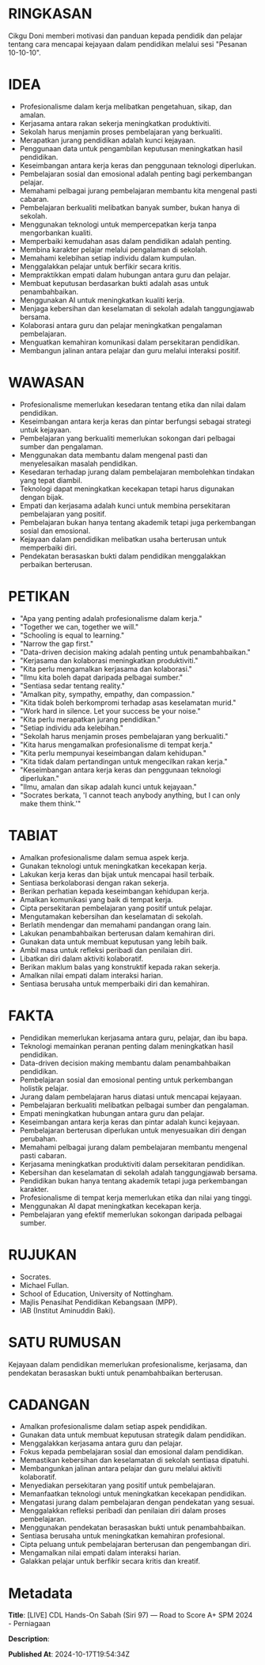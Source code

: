 # RINGKASAN
Cikgu Doni memberi motivasi dan panduan kepada pendidik dan pelajar tentang cara mencapai kejayaan dalam pendidikan melalui sesi "Pesanan 10-10-10".

# IDEA
- Profesionalisme dalam kerja melibatkan pengetahuan, sikap, dan amalan.
- Kerjasama antara rakan sekerja meningkatkan produktiviti.
- Sekolah harus menjamin proses pembelajaran yang berkualiti.
- Merapatkan jurang pendidikan adalah kunci kejayaan.
- Penggunaan data untuk pengambilan keputusan meningkatkan hasil pendidikan.
- Keseimbangan antara kerja keras dan penggunaan teknologi diperlukan.
- Pembelajaran sosial dan emosional adalah penting bagi perkembangan pelajar.
- Memahami pelbagai jurang pembelajaran membantu kita mengenal pasti cabaran.
- Pembelajaran berkualiti melibatkan banyak sumber, bukan hanya di sekolah.
- Menggunakan teknologi untuk mempercepatkan kerja tanpa mengorbankan kualiti.
- Memperbaiki kemudahan asas dalam pendidikan adalah penting.
- Membina karakter pelajar melalui pengalaman di sekolah.
- Memahami kelebihan setiap individu dalam kumpulan.
- Menggalakkan pelajar untuk berfikir secara kritis.
- Mempraktikkan empati dalam hubungan antara guru dan pelajar.
- Membuat keputusan berdasarkan bukti adalah asas untuk penambahbaikan.
- Menggunakan AI untuk meningkatkan kualiti kerja.
- Menjaga kebersihan dan keselamatan di sekolah adalah tanggungjawab bersama.
- Kolaborasi antara guru dan pelajar meningkatkan pengalaman pembelajaran.
- Menguatkan kemahiran komunikasi dalam persekitaran pendidikan.
- Membangun jalinan antara pelajar dan guru melalui interaksi positif.

# WAWASAN
- Profesionalisme memerlukan kesedaran tentang etika dan nilai dalam pendidikan.
- Keseimbangan antara kerja keras dan pintar berfungsi sebagai strategi untuk kejayaan.
- Pembelajaran yang berkualiti memerlukan sokongan dari pelbagai sumber dan pengalaman.
- Menggunakan data membantu dalam mengenal pasti dan menyelesaikan masalah pendidikan.
- Kesedaran terhadap jurang dalam pembelajaran membolehkan tindakan yang tepat diambil.
- Teknologi dapat meningkatkan kecekapan tetapi harus digunakan dengan bijak.
- Empati dan kerjasama adalah kunci untuk membina persekitaran pembelajaran yang positif.
- Pembelajaran bukan hanya tentang akademik tetapi juga perkembangan sosial dan emosional.
- Kejayaan dalam pendidikan melibatkan usaha berterusan untuk memperbaiki diri.
- Pendekatan berasaskan bukti dalam pendidikan menggalakkan perbaikan berterusan.

# PETIKAN
- "Apa yang penting adalah profesionalisme dalam kerja."
- "Together we can, together we will."
- "Schooling is equal to learning."
- "Narrow the gap first."
- "Data-driven decision making adalah penting untuk penambahbaikan."
- "Kerjasama dan kolaborasi meningkatkan produktiviti."
- "Kita perlu mengamalkan kerjasama dan kolaborasi."
- "Ilmu kita boleh dapat daripada pelbagai sumber."
- "Sentiasa sedar tentang reality."
- "Amalkan pity, sympathy, empathy, dan compassion."
- "Kita tidak boleh berkompromi terhadap asas keselamatan murid."
- "Work hard in silence. Let your success be your noise."
- "Kita perlu merapatkan jurang pendidikan."
- "Setiap individu ada kelebihan."
- "Sekolah harus menjamin proses pembelajaran yang berkualiti."
- "Kita harus mengamalkan profesionalisme di tempat kerja."
- "Kita perlu mempunyai keseimbangan dalam kehidupan."
- "Kita tidak dalam pertandingan untuk mengecilkan rakan kerja."
- "Keseimbangan antara kerja keras dan penggunaan teknologi diperlukan."
- "Ilmu, amalan dan sikap adalah kunci untuk kejayaan."
- "Socrates berkata, 'I cannot teach anybody anything, but I can only make them think.'"

# TABIAT
- Amalkan profesionalisme dalam semua aspek kerja.
- Gunakan teknologi untuk meningkatkan kecekapan kerja.
- Lakukan kerja keras dan bijak untuk mencapai hasil terbaik.
- Sentiasa berkolaborasi dengan rakan sekerja.
- Berikan perhatian kepada keseimbangan kehidupan kerja.
- Amalkan komunikasi yang baik di tempat kerja.
- Cipta persekitaran pembelajaran yang positif untuk pelajar.
- Mengutamakan kebersihan dan keselamatan di sekolah.
- Berlatih mendengar dan memahami pandangan orang lain.
- Lakukan penambahbaikan berterusan dalam kemahiran diri.
- Gunakan data untuk membuat keputusan yang lebih baik.
- Ambil masa untuk refleksi peribadi dan penilaian diri.
- Libatkan diri dalam aktiviti kolaboratif.
- Berikan maklum balas yang konstruktif kepada rakan sekerja.
- Amalkan nilai empati dalam interaksi harian.
- Sentiasa berusaha untuk memperbaiki diri dan kemahiran.

# FAKTA
- Pendidikan memerlukan kerjasama antara guru, pelajar, dan ibu bapa.
- Teknologi memainkan peranan penting dalam meningkatkan hasil pendidikan.
- Data-driven decision making membantu dalam penambahbaikan pendidikan.
- Pembelajaran sosial dan emosional penting untuk perkembangan holistik pelajar.
- Jurang dalam pembelajaran harus diatasi untuk mencapai kejayaan.
- Pembelajaran berkualiti melibatkan pelbagai sumber dan pengalaman.
- Empati meningkatkan hubungan antara guru dan pelajar.
- Keseimbangan antara kerja keras dan pintar adalah kunci kejayaan.
- Pembelajaran berterusan diperlukan untuk menyesuaikan diri dengan perubahan.
- Memahami pelbagai jurang dalam pembelajaran membantu mengenal pasti cabaran.
- Kerjasama meningkatkan produktiviti dalam persekitaran pendidikan.
- Kebersihan dan keselamatan di sekolah adalah tanggungjawab bersama.
- Pendidikan bukan hanya tentang akademik tetapi juga perkembangan karakter.
- Profesionalisme di tempat kerja memerlukan etika dan nilai yang tinggi.
- Menggunakan AI dapat meningkatkan kecekapan kerja.
- Pembelajaran yang efektif memerlukan sokongan daripada pelbagai sumber.

# RUJUKAN
- Socrates.
- Michael Fullan.
- School of Education, University of Nottingham.
- Majlis Penasihat Pendidikan Kebangsaan (MPP).
- IAB (Institut Aminuddin Baki).

# SATU RUMUSAN
Kejayaan dalam pendidikan memerlukan profesionalisme, kerjasama, dan pendekatan berasaskan bukti untuk penambahbaikan berterusan.

# CADANGAN
- Amalkan profesionalisme dalam setiap aspek pendidikan.
- Gunakan data untuk membuat keputusan strategik dalam pendidikan.
- Menggalakkan kerjasama antara guru dan pelajar.
- Fokus kepada pembelajaran sosial dan emosional dalam pendidikan.
- Memastikan kebersihan dan keselamatan di sekolah sentiasa dipatuhi.
- Membangunkan jalinan antara pelajar dan guru melalui aktiviti kolaboratif.
- Menyediakan persekitaran yang positif untuk pembelajaran.
- Memanfaatkan teknologi untuk meningkatkan kecekapan pendidikan.
- Mengatasi jurang dalam pembelajaran dengan pendekatan yang sesuai.
- Menggalakkan refleksi peribadi dan penilaian diri dalam proses pembelajaran.
- Menggunakan pendekatan berasaskan bukti untuk penambahbaikan.
- Sentiasa berusaha untuk meningkatkan kemahiran profesional.
- Cipta peluang untuk pembelajaran berterusan dan pengembangan diri.
- Mengamalkan nilai empati dalam interaksi harian.
- Galakkan pelajar untuk berfikir secara kritis dan kreatif.

# Metadata
**Title**: [LIVE] CDL Hands-On Sabah (Siri 97) — Road to Score A+ SPM 2024 - Perniagaan

**Description**: 

**Published At**: 2024-10-17T19:54:34Z